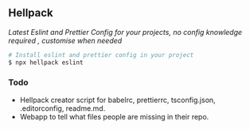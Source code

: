## Hellpack

_Latest Eslint and Prettier Config for your projects, no config knowledge required , customise when needed_

```bash
# Install eslint and prettier config in your project
$ npx hellpack eslint
```

### Todo

- Hellpack creator script for babelrc, prettierrc, tsconfig.json, .editorconfig, readme.md.
- Webapp to tell what files people are missing in their repo.
